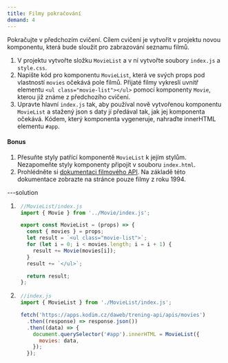 ```yaml
---
title: Filmy pokračování
demand: 4
---
```


Pokračujte v předchozím cvičení. Cílem cvičení je vytvořit v projektu novou komponentu, která bude sloužit pro zabrazování seznamu filmů.

1. V projektu vytvořte složku `MovieList` a v ní vytvořte soubory `index.js` a `style.css`.
1. Napište kód pro komponentu `MovieList`, která ve svých props pod vlastností `movies` očekává pole filmů. Přijaté filmy vykreslí uvnitř elementu `<ul class="movie-list"></ul>` pomocí komponenty `Movie`, kterou již známe z předchozího cvičení.
1. Upravte hlavní `index.js` tak, aby používal nově vytvořenou komponentu `MovieList` a stažený json s daty jí předával tak, jak jej komponenta očekává.
Kódem, který komponenta vygeneruje, nahraďte innerHTML elementu `#app`.

#### Bonus

1. Přesuňte styly patřící komponentě `MovieList` k jejím stylům. Nezapomeňte styly komponenty připojit v souboru `index.html`.
1. Prohlédněte si [dokumentaci filmového API](https://apps.kodim.cz/daweb/trening-api/docs/filmove-api). Na základě této dokumentace zobrazte na stránce pouze filmy z roku 1994.

---solution

1. ```js
    //MovieList/index.js
    import { Movie } from '../Movie/index.js';

    export const MovieList = (props) => {
      const { movies } = props;
      let result = `<ul class="movie-list">`;
      for (let i = 0; i < movies.length; i = i + 1) {
        result += Movie(movies[i]);
      }
      result += `</ul>`;

      return result;
    };
   ```
1. ```js
    //index.js
    import { MovieList } from './MovieList/index.js';

    fetch('https://apps.kodim.cz/daweb/trening-api/apis/movies')
      .then((response) => response.json())
      .then((data) => {
        document.querySelector('#app').innerHTML = MovieList({
          movies: data,
        });
      });
   ```
